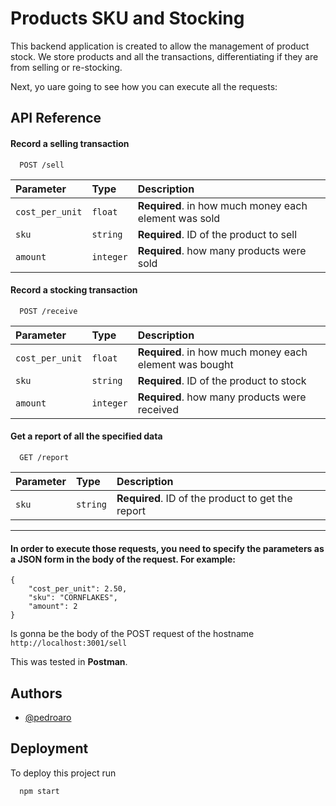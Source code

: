 
# Products SKU and Stocking

This backend application is created to allow the management of product stock. We store products and all the transactions, differentiating if they are from selling or re-stocking.

Next, yo uare going to see how you can execute all the requests:




## API Reference

#### Record a selling transaction

```http
  POST /sell
```

| Parameter | Type     | Description                |
| :-------- | :------- | :------------------------- |
| `cost_per_unit` | `float` | **Required**. in how much money each element was sold |
| `sku` | `string` | **Required**. ID of the product to sell|
| `amount` | `integer` | **Required**. how many products were sold |

#### Record a stocking transaction

```http
  POST /receive
```

| Parameter | Type     | Description                |
| :-------- | :------- | :------------------------- |
| `cost_per_unit` | `float` | **Required**. in how much money each element was bought |
| `sku` | `string` | **Required**. ID of the product to stock|
| `amount` | `integer` | **Required**. how many products were received |

#### Get a report of all the specified data

```http
  GET /report
```

| Parameter | Type     | Description                       |
| :-------- | :------- | :-------------------------------- |
| `sku` | `string` | **Required**. ID of the product to get the report|

---

#### In order to execute those requests, you need to specify the parameters as a JSON form in the body of the request. For example:


```
{
    "cost_per_unit": 2.50,
    "sku": "CORNFLAKES",
    "amount": 2
}
```

Is gonna be the body of the POST request of the hostname `http://localhost:3001/sell`

This was tested in **Postman**.
## Authors

- [@pedroaro](https://www.github.com/pedroaro)


## Deployment

To deploy this project run

```bash
  npm start
```

